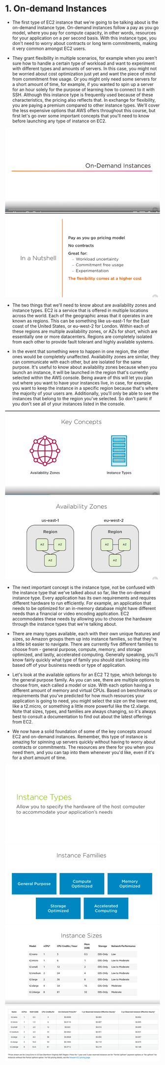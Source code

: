 # 1. On-demand Instances #

- The first type of EC2 instance that we're going to be talking about is the on-demand instance type. On-demand instances follow a pay as you go model, where you pay for compute capacity, in other words, resources for your application on a per second basis. With this instance type, you don't need to worry about contracts or long term commitments, making it very common amongst EC2 users. 

- They grant flexibility in multiple scenarios, for example when you aren't sure how to handle a certain type of workload and want to experiment with different types and amounts of servers. In this case, you might not be worried about cost optimization just yet and want the piece of mind from commitment free usage. Or you might only need some servers for a short amount of time, for example, if you wanted to spin up a server for an hour solely for the purpose of learning how to connect to it with SSH. Although this instance type is frequently used because of these characteristics, the pricing also reflects that. In exchange for flexibility, you are paying a premium compared to other instance types. We'll cover the less expensive options that AWS offers throughout this course, but first let's go over some important concepts that you'll need to know before launching any type of instance on EC2. 

<img src="img/img1.png"/>
<img src="img/img2.png"/>

- The two things that we'll need to know about are availability zones and instance types. EC2 is a service that is offered in multiple locations across the world. Each of the geographic areas that it operates in are known as regions. This can be something like us-east-1 for the East coast of the United States, or eu-west-2 for London. Within each of these regions are multiple availability zones, or AZs for short, which are essentially one or more datacenters. Regions are completely isolated from each other to provide fault tolerant and highly available systems. 

- In the event that something were to happen in one region, the other ones would be completely unaffected. Availability zones are similar, they can communicate with each other, but are isolated for the same purpose. It's useful to know about availability zones because when you launch an instance, it will be launched in the region that's currently selected within the AWS console. Being aware of this will let you plan out where you want to have your instances live, in case, for example, you want to keep the instance in a specific region because that's where the majority of your users are. Additionally, you'll only be able to see the instances that belong to the region you've selected. So don't panic if you don't see all of your instances listed in the console. 
<img src="img/img3.png"/>
<img src="img/img4.png"/>

- The next important concept is the instance type, not be confused with the instance type that we've talked about so far, like the on-demand instance type. Every application has its own requirements and requires different hardware to run efficiently. For example, an application that needs to be optimized for an in-memory database might have different needs than a financial or video encoding application. EC2 accommodates these needs by allowing you to choose the hardware through the instance types that we're talking about. 

- There are many types available, each with their own unique features and sizes, so Amazon groups them up into instance families, so that they're a little bit easier to navigate. There are currently five different families to choose from - general purpose, compute, memory, and storage optimized, and lastly, accelerated computing. Generally speaking, you'll know fairly quickly what type of family you should start looking into based off of your business needs or type of application. 

- Let's look at the available options for an EC2 T2 type, which belongs to the general purpose family. As you can see, there are multiple options to choose from, each called a model or size. With each option having a different amount of memory and virtual CPUs. Based on benchmarks or requirements that you've predicted for how much resources your application is going to need, you might select the size on the lower end, like a t2.micro, or something a little more powerful like the t2.xlarge. Note that sizes, types, and families are always changing, so it's always best to consult a documentation to find out about the latest offerings from EC2. 

- We now have a solid foundation of some of the key concepts around EC2 and on-demand instances. Remember, this type of instance is amazing for spinning up servers quickly without having to worry about contracts or commitments. The resources are there for you when you need them, and you can tap into them whenever you'd like, even if it's for a short amount of time. 
<img src="img/img5.png"/>
<img src="img/img6.png"/>
<img src="img/img7.png"/>
<img src="img/img8.png"/>